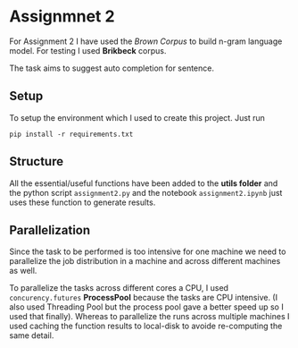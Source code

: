 # Assignmnet 2

For Assignment 2 I have used the *Brown Corpus* to build n-gram language model. For testing I used **Brikbeck** corpus.

The task aims to suggest auto completion for sentence.

## Setup

To setup the environment which I used to create this project. Just run 

```
pip install -r requirements.txt

```

## Structure

All the essential/useful functions have been added to the **utils folder** and the python script `assignment2.py` and the notebook `assignment2.ipynb` just uses these function to generate results.

## Parallelization 

Since the task to be performed is too intensive for one machine we need to parallelize the job distribution in a machine and across different machines as well. 


To parallelize the tasks across different cores a CPU, I used `concurency.futures` **ProcessPool** because the tasks are CPU intensive. (I also used Threading Pool but the process pool gave a better speed up so I used that finally). Whereas to parallelize the runs across multiple machines I used caching the function results to local-disk to avoide re-computing the same detail.
